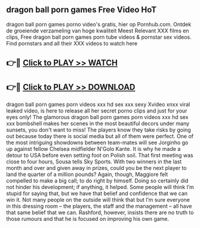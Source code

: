 ## dragon ball porn games Free Video HoT 

dragon ball porn games porno video's gratis, hier op Pornhub.com. Ontdek de groeiende verzameling van hoge kwaliteit Meest Relevant XXX films en clips,
Free dragon ball porn games porn tube videos & pornstar sex videos. Find pornstars and all their XXX videos to watch here


## 👉🔴 [Click to PLAY >> WATCH](http://us.freeplayer.one?title=dragon_ball_porn_games&ref=16D)

## 👉🔴 [Click to PLAY >> DOWNLOAD](http://us.freeplayer.one?title=dragon_ball_porn_games&ref=16D)


dragon ball porn games porn videos xxx hd sex xxx sexy Xvideo xnxx viral leaked video, is here to release all her secret porno clips and just for your eyes only! The glamorous dragon ball porn games porn videos xxx hd sex xxx bombshell makes her scenes in the most beautiful decors under many sunsets, you don't want to miss! The players know they take risks by going out because today there is social media but all of them were perfect. One of the most intriguing showdowns between team-mates will see Jorginho go up against fellow Chelsea midfielder N'Golo Kante. It is why he made a detour to USA before even setting foot on Polish soil. That first meeting was close to four hours, Sousa tells Sky Sports. With two winners in the last month and over and given away in prizes, could you be the next player to land the quarter of a million pounds? Again, though, Maggiore felt compelled to make a big call; to do right by himself. Doing so certainly did not hinder his development; if anything, it helped. Some people will think I’m stupid for saying that, but we have that belief and confidence that we can win it. Not many people on the outside will think that but I’m sure everyone in this dressing room – the players, the staff and the management – all have that same belief that we can. Rashford, however, insists there are no truth to those rumours and that he is focused on improving his own game.